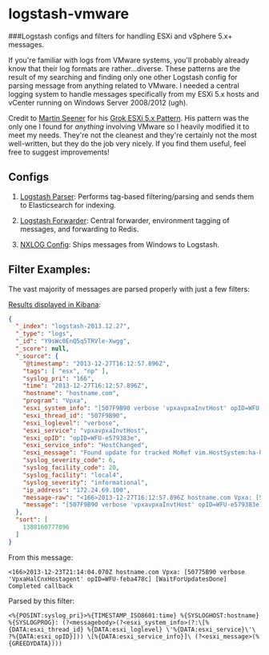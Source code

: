 logstash-vmware
===============

###Logstash configs and filters for handling ESXi and vSphere 5.x+ messages.

If you're familiar with logs from VMware systems, you'll probably already know that their log formats are rather...diverse.  These patterns are the result of my searching and finding only one other Logstash config for parsing message from anything related to VMware.  I needed a central logging system to handle messages specifically from my ESXi 5.x hosts and vCenter running on Windows Server 2008/2012 (ugh).

Credit to [Martin Seener](https://gist.github.com/martinseener) for his [Grok ESXi 5.x Pattern](https://gist.github.com/martinseener/5238576).  His pattern was the only one I found for *anything* involving VMware so I heavily modified it to meet my needs.  They're not the cleanest and they're certainly not the most well-written, but they do the job very nicely.  If you find them useful, feel free to suggest improvements!

## Configs

1. [Logstash Parser](https://github.com/harrytruman/logstash-vmware/blob/master/logstash-parser.conf): Performs tag-based filtering/parsing and sends them to Elasticsearch for indexing.

2. [Logstash Forwarder](https://github.com/harrytruman/logstash-vmware/blob/master/logstash-forwarder.conf): Central forwarder, environment tagging of messages, and forwarding to Redis.

3. [NXLOG Config](https://github.com/harrytruman/logstash-vmware/blob/master/nxlog.conf): Ships messages from Windows to Logstash.

## Filter Examples:

The vast majority of messages are parsed properly with just a few filters:

[Results displayed in Kibana](http://i.imgur.com/2dA4WGI.png):
````json
{
  "_index": "logstash-2013.12.27",
  "_type": "logs",
  "_id": "Y9sWc0EnQ5q5TRVle-Xwgg",
  "_score": null,
  "_source": {
    "@timestamp": "2013-12-27T16:12:57.896Z",
    "tags": [ "esx", "np" ],
    "syslog_pri": "166",
    "time": "2013-12-27T16:12:57.896Z",
    "hostname": "hostname.com",
    "program": "Vpxa",
    "esxi_system_info": "[507F9B90 verbose 'vpxavpxaInvtHost' opID=WFU-e579383e]",
    "esxi_thread_id": "507F9B90",
    "esxi_loglevel": "verbose",
    "esxi_service": "vpxavpxaInvtHost",
    "esxi_opID": "opID=WFU-e579383e",
    "esxi_service_info": "HostChanged",
    "esxi_message": "Found update for tracked MoRef vim.HostSystem:ha-host",
    "syslog_severity_code": 6,
    "syslog_facility_code": 20,
    "syslog_facility": "local4",
    "syslog_severity": "informational",
    "ip_address": "172.24.69.100",
    "message-raw": "<166>2013-12-27T16:12:57.896Z hostname.com Vpxa: [507F9B90 verbose 'vpxavpxaInvtHost' opID=WFU-e579383e] [HostChanged] Found update for tracked MoRef vim.HostSystem:ha-host\n",
    "message": "[507F9B90 verbose 'vpxavpxaInvtHost' opID=WFU-e579383e] [HostChanged] Found update for tracked MoRef vim.HostSystem:ha-host"
  },
  "sort": [
    1388160777896
  ]
}
````

From this message:
````
<166>2013-12-23T21:14:04.070Z hostname.com Vpxa: [50775B90 verbose 'VpxaHalCnxHostagent' opID=WFU-feba478c] [WaitForUpdatesDone] Completed callback
````

Parsed by this filter:
````
<%{POSINT:syslog_pri}>%{TIMESTAMP_ISO8601:time} %{SYSLOGHOST:hostname} %{SYSLOGPROG}: (?<messagebody>(?<esxi_system_info>(?:\[%{DATA:esxi_thread_id} %{DATA:esxi_loglevel} \'%{DATA:esxi_service}\'\ ?%{DATA:esxi_opID}])) \[%{DATA:esxi_service_info}]\ (?<esxi_message>(%{GREEDYDATA})))
````
